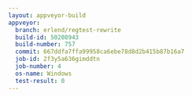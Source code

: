 ```yaml
---
layout: appveyor-build
appveyor:
  branch: erlend/regtest-rewrite
  build-id: 50208943
  build-number: 757
  commit: 667ddfa7ffa99958ca6ebe78d8d2b415b87b16a7
  job-id: 2f3y5a636gimddtn
  job-number: 4
  os-name: Windows
  test-result: 0
---
```

